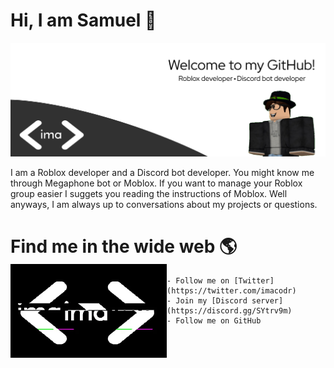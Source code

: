 # Hi, I am Samuel 👋

<img src="https://github.com/imacodr/imacodr/blob/master/welcome.png" alt="the banner for imacodr">

I am a Roblox developer and a Discord bot developer. You might know me through Megaphone bot or Moblox. If you want to manage your Roblox group easier I suggets you reading the instructions of Moblox. Well anyways, I am always up to conversations about my projects or questions.

# Find me in the wide web 🌎 <img align="left" width="250" height="150" src="https://github.com/imacodr/imacodr/blob/master/gif.gif"></a>
    - Follow me on [Twitter](https://twitter.com/imacodr)
    - Join my [Discord server](https://discord.gg/SYtrv9m)
    - Follow me on GitHub




